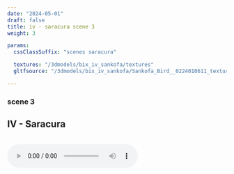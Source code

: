 ```yaml
---
date: "2024-05-01"
draft: false
title: iv - saracura scene 3
weight: 3

params:
  cssClassSuffix: "scenes saracura"

  textures: "/3dmodels/bix_iv_sankofa/textures"
  gltfsource: "/3dmodels/bix_iv_sankofa/Sankofa_Bird__0224010611_texture.gltf"

---
```

### scene 3
## IV - Saracura 
<canvas id="c"></canvas>
<br>
<audio controls class="">
<source src="audio/Andreolli-Bixiga_Luciana-02.mp3"> type="audio/mpeg">Your browser does not support the audio element.
</audio>
